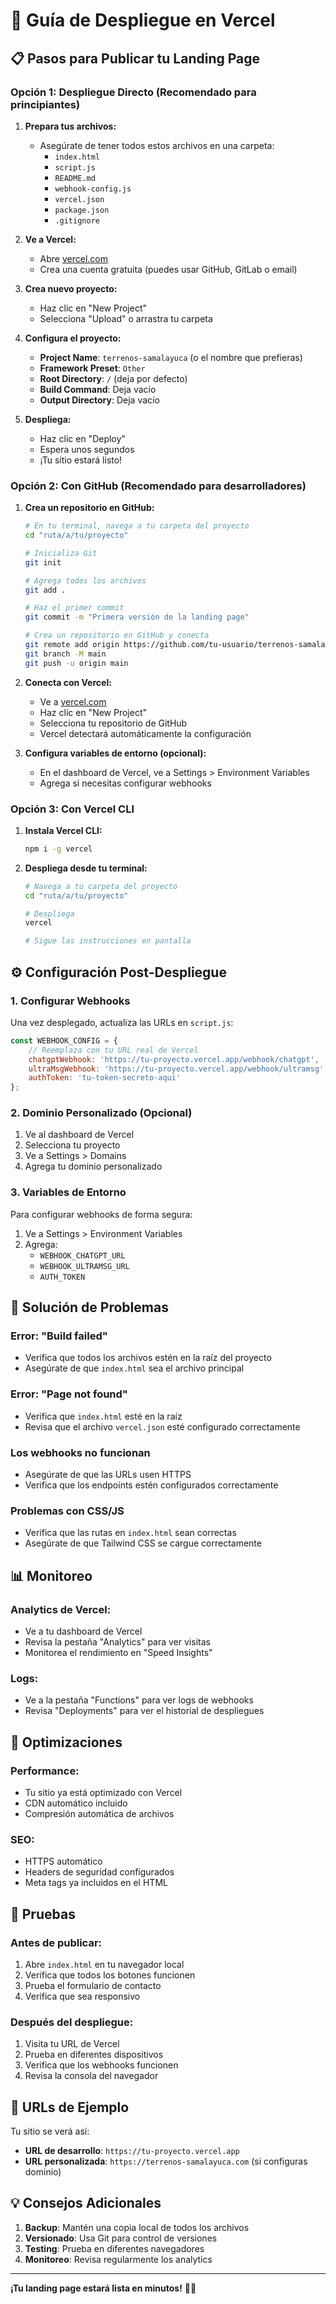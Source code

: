 # 🚀 Guía de Despliegue en Vercel

## 📋 Pasos para Publicar tu Landing Page

### **Opción 1: Despliegue Directo (Recomendado para principiantes)**

1. **Prepara tus archivos:**
   - Asegúrate de tener todos estos archivos en una carpeta:
     - `index.html`
     - `script.js`
     - `README.md`
     - `webhook-config.js`
     - `vercel.json`
     - `package.json`
     - `.gitignore`

2. **Ve a Vercel:**
   - Abre [vercel.com](https://vercel.com)
   - Crea una cuenta gratuita (puedes usar GitHub, GitLab o email)

3. **Crea nuevo proyecto:**
   - Haz clic en "New Project"
   - Selecciona "Upload" o arrastra tu carpeta

4. **Configura el proyecto:**
   - **Project Name**: `terrenos-samalayuca` (o el nombre que prefieras)
   - **Framework Preset**: `Other`
   - **Root Directory**: `/` (deja por defecto)
   - **Build Command**: Deja vacío
   - **Output Directory**: Deja vacío

5. **Despliega:**
   - Haz clic en "Deploy"
   - Espera unos segundos
   - ¡Tu sitio estará listo!

### **Opción 2: Con GitHub (Recomendado para desarrolladores)**

1. **Crea un repositorio en GitHub:**
   ```bash
   # En tu terminal, navega a tu carpeta del proyecto
   cd "ruta/a/tu/proyecto"
   
   # Inicializa Git
   git init
   
   # Agrega todos los archivos
   git add .
   
   # Haz el primer commit
   git commit -m "Primera versión de la landing page"
   
   # Crea un repositorio en GitHub y conecta
   git remote add origin https://github.com/tu-usuario/terrenos-samalayuca.git
   git branch -M main
   git push -u origin main
   ```

2. **Conecta con Vercel:**
   - Ve a [vercel.com](https://vercel.com)
   - Haz clic en "New Project"
   - Selecciona tu repositorio de GitHub
   - Vercel detectará automáticamente la configuración

3. **Configura variables de entorno (opcional):**
   - En el dashboard de Vercel, ve a Settings > Environment Variables
   - Agrega si necesitas configurar webhooks

### **Opción 3: Con Vercel CLI**

1. **Instala Vercel CLI:**
   ```bash
   npm i -g vercel
   ```

2. **Despliega desde tu terminal:**
   ```bash
   # Navega a tu carpeta del proyecto
   cd "ruta/a/tu/proyecto"
   
   # Despliega
   vercel
   
   # Sigue las instrucciones en pantalla
   ```

## ⚙️ Configuración Post-Despliegue

### **1. Configurar Webhooks**

Una vez desplegado, actualiza las URLs en `script.js`:

```javascript
const WEBHOOK_CONFIG = {
    // Reemplaza con tu URL real de Vercel
    chatgptWebhook: 'https://tu-proyecto.vercel.app/webhook/chatgpt',
    ultraMsgWebhook: 'https://tu-proyecto.vercel.app/webhook/ultramsg',
    authToken: 'tu-token-secreto-aqui'
};
```

### **2. Dominio Personalizado (Opcional)**

1. Ve al dashboard de Vercel
2. Selecciona tu proyecto
3. Ve a Settings > Domains
4. Agrega tu dominio personalizado

### **3. Variables de Entorno**

Para configurar webhooks de forma segura:

1. Ve a Settings > Environment Variables
2. Agrega:
   - `WEBHOOK_CHATGPT_URL`
   - `WEBHOOK_ULTRAMSG_URL`
   - `AUTH_TOKEN`

## 🔧 Solución de Problemas

### **Error: "Build failed"**
- Verifica que todos los archivos estén en la raíz del proyecto
- Asegúrate de que `index.html` sea el archivo principal

### **Error: "Page not found"**
- Verifica que `index.html` esté en la raíz
- Revisa que el archivo `vercel.json` esté configurado correctamente

### **Los webhooks no funcionan**
- Asegúrate de que las URLs usen HTTPS
- Verifica que los endpoints estén configurados correctamente

### **Problemas con CSS/JS**
- Verifica que las rutas en `index.html` sean correctas
- Asegúrate de que Tailwind CSS se cargue correctamente

## 📊 Monitoreo

### **Analytics de Vercel:**
- Ve a tu dashboard de Vercel
- Revisa la pestaña "Analytics" para ver visitas
- Monitorea el rendimiento en "Speed Insights"

### **Logs:**
- Ve a la pestaña "Functions" para ver logs de webhooks
- Revisa "Deployments" para ver el historial de despliegues

## 🚀 Optimizaciones

### **Performance:**
- Tu sitio ya está optimizado con Vercel
- CDN automático incluido
- Compresión automática de archivos

### **SEO:**
- HTTPS automático
- Headers de seguridad configurados
- Meta tags ya incluidos en el HTML

## 📱 Pruebas

### **Antes de publicar:**
1. Abre `index.html` en tu navegador local
2. Verifica que todos los botones funcionen
3. Prueba el formulario de contacto
4. Verifica que sea responsivo

### **Después del despliegue:**
1. Visita tu URL de Vercel
2. Prueba en diferentes dispositivos
3. Verifica que los webhooks funcionen
4. Revisa la consola del navegador

## 🎯 URLs de Ejemplo

Tu sitio se verá así:
- **URL de desarrollo**: `https://tu-proyecto.vercel.app`
- **URL personalizada**: `https://terrenos-samalayuca.com` (si configuras dominio)

## 💡 Consejos Adicionales

1. **Backup**: Mantén una copia local de todos los archivos
2. **Versionado**: Usa Git para control de versiones
3. **Testing**: Prueba en diferentes navegadores
4. **Monitoreo**: Revisa regularmente los analytics

---

**¡Tu landing page estará lista en minutos!** 🚀✨ 